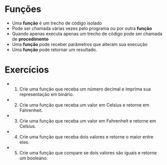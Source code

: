 # Funções
- Uma <b>função</b> é um trecho de código isolado
- Pode ser chamada várias vezes pelo programa ou por outra <b>função</b>
- Quando apenas executa apenas um trecho de código pode ser chamada de <b>procedimento</b>
- Uma <b>função</b> pode receber parâmetros que alteram sua execução
- Uma <b>função</b> pode retornar um resultado.
# Exercícios
- 1. Crie uma função que receba um número decimal e imprima sua representação em binário.
- 2. Crie uma função que receba um valor em Celsius e retorne em Fahrenheit.
- 3. Crie uma função que receba um valor em Fahrenheit e retorne em Celsius.
- 4. Crie uma função que receba dois valores e retorne o maior entre eles.
- 5. Crie uma função que compare se dois valores são iguais e retorne um booleano.